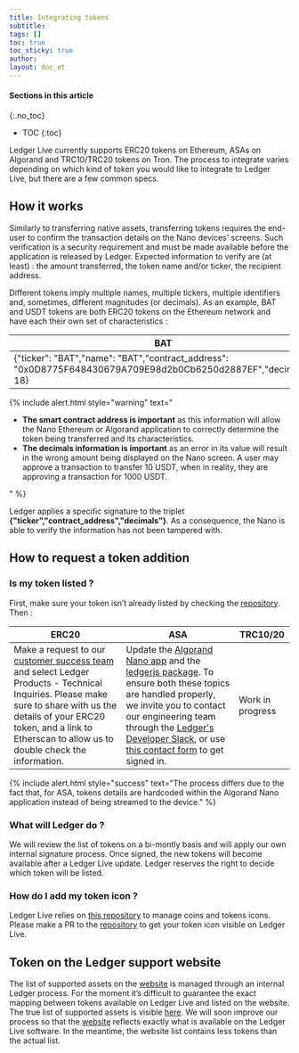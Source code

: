 ```yaml
---
title: Integrating tokens
subtitle:
tags: []
toc: true
toc_sticky: true
author:
layout: doc_et
---
```


#### Sections in this article
{:.no_toc}
* TOC
{:toc}

Ledger Live currently supports ERC20 tokens on Ethereum, ASAs on Algorand and TRC10/TRC20 tokens on Tron. The process to integrate varies depending on which kind of token you would like to integrate to Ledger Live, but there are a few common specs.

## How it works

Similarly to transferring native assets, transferring tokens requires the end-user to confirm the transaction details on the Nano devices’ screens. Such verification is a security requirement and must be made available before the application is released by Ledger. Expected information to verify are (at least) : the amount transferred, the token name and/or ticker, the recipient address.

Different tokens imply multiple names, multiple tickers, multiple identifiers and, sometimes, different magnitudes (or decimals). As an example, BAT and USDT tokens are both ERC20 tokens on the Ethereum network and have each their own set of characteristics :

|     BAT       |     USDT     |
|---------------|--------------|
|{"ticker": "BAT","name": "BAT","contract_address": "0x0D8775F648430679A709E98d2b0Cb6250d2887EF","decimals": 18}|{"ticker": "USDT","name": "Tether USDT","contract_address": "0xdAC17F958D2ee523a2206206994597C13D831ec7","decimals": 6}|

<!--  -->
{% include alert.html style="warning" text="<ul><li><b>The smart contract address is important</b> as this information will allow the Nano Ethereum or Algorand application to correctly determine the token being transferred and its characteristics.</li><li><b>The decimals information is important</b> as an error in its value will result in the wrong amount being displayed on the Nano screen. A user may approve a transaction to transfer 10 USDT, when in reality, they are approving a transaction for 1000 USDT.</li></ul>" %}
<!--  -->

Ledger applies a specific signature to the triplet **{"ticker”,"contract_address","decimals”}**. As a consequence, the Nano is able to verify the information has not been tampered with.


## How to request a token addition

### Is my token listed ?

First, make sure your token isn’t already listed by checking the [repository](https://github.com/LedgerHQ/ledgerjs/tree/master/packages/cryptoassets/data). Then :

|     ERC20       |     ASA     |       TRC10/20      |
|-----------------|-------------|---------------------|
|Make a request to our [customer success team](https://support.ledger.com/hc/en-us/requests/new) and select Ledger Products - Technical Inquiries. Please make sure to share with us the details of your ERC20 token, and a link to Etherscan to allow us to double check the information. | Update the [Algorand Nano app](https://github.com/LedgerHQ/app-algorand/blob/master/src/algo_asa.c) and the [ledgerjs package](https://github.com/LedgerHQ/ledgerjs/blob/master/packages/cryptoassets/data/asa.js). To ensure both these topics are handled properly, we invite you to contact our engineering team through the [Ledger's Developer Slack](https://ledger-dev.slack.com), or use [this contact form](https://developers.ledger.com/contact/) to get signed in.| Work in progress |

<!--  -->
{% include alert.html style="success" text="The process differs due to the fact that, for ASA, tokens details are hardcoded within the Algorand Nano application instead of being streamed to the device." %}
<!--  -->

### What will Ledger do ?

We will review the list of tokens on a bi-montly basis and will apply our own internal signature process. Once signed, the new tokens will become available after a Ledger Live update. Ledger reserves the right to decide which token will be listed.

### How do I add my token icon ?

Ledger Live relies on [this repository](https://github.com/LedgerHQ/ledger-live-common/tree/master/src/data/icons/svg) to manage coins and tokens icons. Please make a PR to the [repository](https://github.com/LedgerHQ/ledger-live-common/tree/master/src/data/icons/svg) to get your token icon visible on Ledger Live.

## Token on the Ledger support website

The list of supported assets on the [website](https://www.ledger.com/supported-crypto-assets/) is managed through an internal Ledger process. For the moment it’s difficult to guarantee the exact mapping between tokens available on Ledger Live and listed on the website. The true list of supported assets is visible [here](https://github.com/LedgerHQ/ledgerjs/tree/master/packages/cryptoassets/data).  We will soon improve our process so that the [website](https://www.ledger.com/supported-crypto-assets/) reflects exactly what is available on the Ledger Live software. In the meantime, the website list contains less tokens than the actual list.

